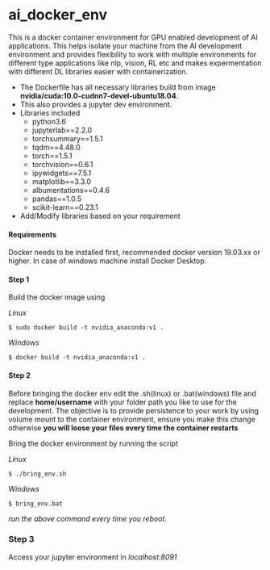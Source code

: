 # ai_docker_env

This is a docker container environment for GPU enabled development of AI applications. This helps isolate your machine from the AI development environment and provides flexibility to work with multiple environments for different type applications like nlp, vision, RL etc and makes expermentation with different DL libraries easier with containerization.

- The Dockerfile has all necessary libraries build from image **nvidia/cuda:10.0-cudnn7-devel-ubuntu18.04**.
- This also provides a jupyter dev environment.
- Libraries included
  - python3.6
  - jupyterlab==2.2.0
  - torchsummary==1.5.1
  - tqdm==4.48.0
  - torch==1.5.1
  - torchvision==0.6.1
  - ipywidgets==7.5.1
  - matplotlib==3.3.0
  - albumentations==0.4.6
  - pandas==1.0.5
  - scikit-learn==0.23.1
- Add/Modify libraries based on your requirement


#### Requirements

Docker needs to be installed first, recommended docker version 19.03.xx or higher.
In case of windows machine install Docker Desktop.

#### Step 1


Build the docker image using

_Linux_

``` $ sudo docker build -t nvidia_anaconda:v1 . ```

_Windows_

``` $ docker build -t nvidia_anaconda:v1 . ```


#### Step 2

Before bringing the docker env edit the .sh(linux) or .bat(windows) file and replace **home/username** with your folder path you like to use for the development. The objective is to provide persistence to your work by using volume mount to the container environment, ensure you make this change otherwise **you will loose your files every time the container restarts**

Bring the docker environment by running the script

_Linux_

``` $ ./bring_env.sh ```

_Windows_

``` $ bring_env.bat ```

_run the above command every time you reboot._

### Step 3

Access your jupyter environment in _localhost:8091_

